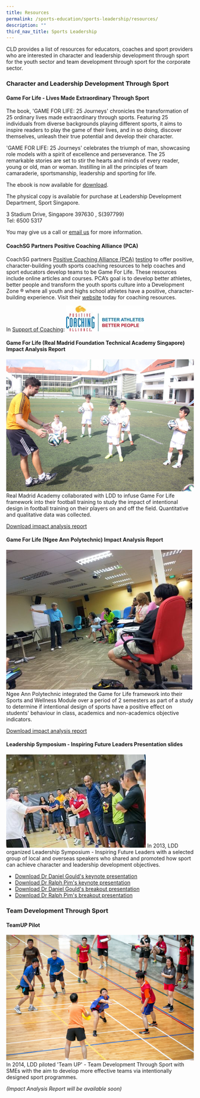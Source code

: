 ```yaml
---
title: Resources
permalink: /sports-education/sports-leadership/resources/
description: ""
third_nav_title: Sports Leadership
---
```

CLD provides a list of resources for educators, coaches and sport providers who are interested in character and leadership development through sport for the youth sector and team development through sport for the corporate sector.

### **Character and Leadership Development Through Sport**

#### **Game For Life - Lives Made Extraordinary Through Sport**

The book, 'GAME FOR LIFE: 25 Journeys' chronicles the transformation of 25 ordinary lives made extraordinary through sports. Featuring 25 individuals from diverse backgrounds playing different sports, it aims to inspire readers to play the game of their lives, and in so doing, discover themselves, unleash their true potential and develop their character.  
  
'GAME FOR LIFE: 25 Journeys' celebrates the triumph of man, showcasing role models with a spirit of excellence and perseverance. The 25 remarkable stories are set to stir the hearts and minds of every reader, young or old, man or woman. Instilling in all the principles of team camaraderie, sportsmanship, leadership and sporting for life.

The ebook is now available for [download](/files/Sport%20Education/Sports%20Leadership/Resource/Game_For_Life_Book20130515.pdf).

The physical copy is available for purchase at Leadership Development Department, Sport Singapore. 

3 Stadium Drive, Singapore 397630 , S(397799)  
Tel: 6500 5317

You may give us a call or [email us](mailto:hong_xue_en@sport.gov.sg) for more information.

#### **CoachSG Partners Positive Coaching Alliance (PCA)**

CoachSG partners [Positive Coaching Alliance (PCA)](https://www.positivecoach.org/) <a href="https://www.positivecoach.org/" target="_blank">testing</a> to offer positive, character-building youth sports coaching resources to help coaches and sport educators develop teams to be Game For Life. These resources include online articles and courses. PCA’s goal is to develop better athletes, better people and transform the youth sports culture into a Development Zone ® where all youth and highs school athletes have a positive, character-building experience. Visit their [website](https://www.positivecoach.org/) today for coaching resources. 

In [Support of Coaching](https://www.positivecoach.org/):
![PCA](/images/Sport%20Education/Sports%20Leadership/Resource/PCA_logo.jpeg)

#### **Game For Life (Real Madrid Foundation Technical Academy Singapore) Impact Analysis Report**
![Game For Life](/images/Sport%20Education/Sports%20Leadership/Resource/RM_IMG_1286_edit.jpeg)
Real Madrid Academy collaborated with LDD to infuse Game For Life framework into their football training to study the impact of intentional design in football training on their players on and off the field. Quantitative and qualitative data was collected.

[Download impact analysis report](/files/Sport%20Education/Sports%20Leadership/Resource/RM_Impact_Analysis_Report_Full.pdf)

#### **Game For Life (Ngee Ann Polytechnic) Impact Analysis Report**
![Game For Life (Ngee Ann Polytechnic) Impact Analysis Report](/images/Sport%20Education/Sports%20Leadership/Resource/gameforlifetoolkitMainPar0001Image.jpg)
Ngee Ann Polytechnic integrated the Game for Life framework into their Sports and Wellness Module over a period of 2 semesters as part of a study to determine if intentional design of sports have a positive effect on students' behaviour in class, academics and non-academics objective indicators.

[Download impact analysis report](/files/Sport%20Education/Sports%20Leadership/Resource/NP_Impact_Analysis_Report.pdf)

#### **Leadership Symposium - Inspiring Future Leaders Presentation slides**
![Leadership Symposium - Inspiring Future Leaders Presentation slides](/images/Sport%20Education/Sports%20Leadership/Resource/experientialworkshopMainPar0014Image.jpg)
In 2013, LDD organized Leadership Symposium - Inspiring Future Leaders with a selected group of local and overseas speakers who shared and promoted how sport can achieve character and leadership development objectives. 
* [Download Dr Daniel Gould's keynote presentation](/files/Sport%20Education/Sports%20Leadership/Resource/Daniel_Gould_Promoting_Youth_Leadership_2013_Final.pdf)
* [Download Dr Ralph Pim's keynote presentation](/files/Sport%20Education/Sports%20Leadership/Resource/Ralph_Pim_keynote.pdf)
* [Download Dr Daniel Gould's breakout presentation](/files/Sport%20Education/Sports%20Leadership/Resource/Daniel_Gould_Developing_Youth_Leaders_Breakout.pdf)
* [Download Dr Ralph Pim's breakout presentation](/files/Sport%20Education/Sports%20Leadership/Resource/Ralph_Pim_Breakout.pdf)

### **Team Development Through Sport**
#### **TeamUP Pilot**
![Team Development](/images/Sport%20Education/Sports%20Leadership/Resource/EDC02.jpeg)
In 2014, LDD piloted 'Team UP' - Team Development Through Sport with SMEs with the aim to develop more effective teams via intentionally designed sport programmes.

*(Impact Analysis Report will be available soon)*